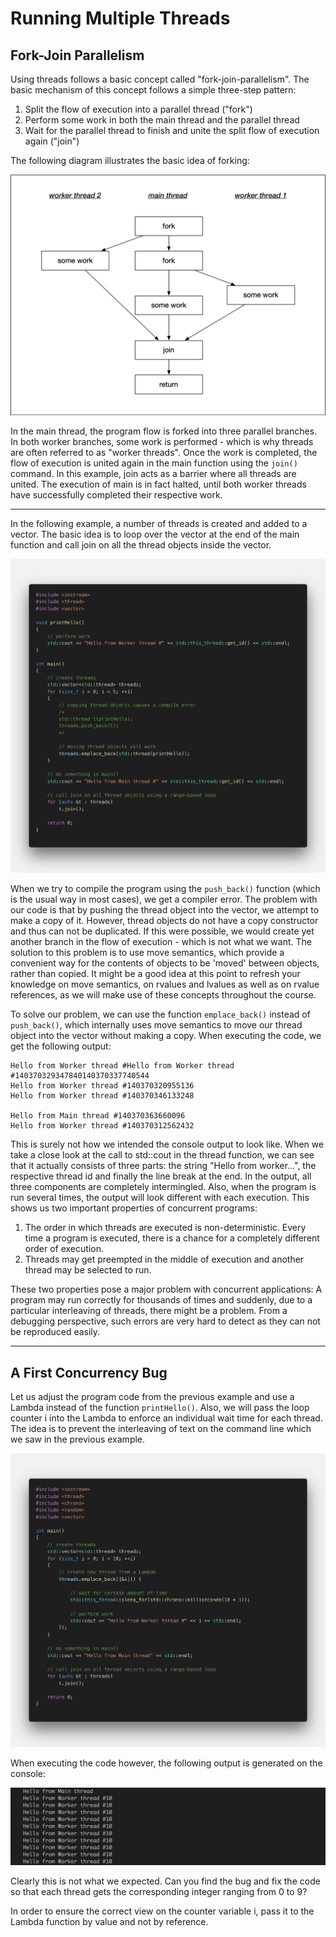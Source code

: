 # Running Multiple Threads

## Fork-Join Parallelism

Using threads follows a basic concept called "fork-join-parallelism". The basic mechanism of this concept follows a simple three-step pattern:

1.  Split the flow of execution into a parallel thread ("fork")
2.  Perform some work in both the main thread and the parallel thread
3.  Wait for the parallel thread to finish and unite the split flow of execution again ("join")

The following diagram illustrates the basic idea of forking:

<img src="./C2-6-A2%20multithreading.jpg"></img>

In the main thread, the program flow is forked into three parallel branches. In both worker branches, some work is performed - which is why threads are often referred to as "worker threads". Once the work is completed, the flow of execution is united again in the main function using the `join()` command. In this example, join acts as a barrier where all threads are united. The execution of main is in fact halted, until both worker threads have successfully completed their respective work.

<!--
%%ulab_page_divider
--><hr/>

In the following example, a number of threads is created and added to a vector. The basic idea is to loop over the vector at the end of the main function and call join on all the thread objects inside the vector.

<img src="./C2-6-A2a.png"></img>

When we try to compile the program using the `push_back()` function (which is the usual way in most cases), we get a compiler error. The problem with our code is that by pushing the thread object into the vector, we attempt to make a copy of it. However, thread objects do not have a copy constructor and thus can not be duplicated. If this were possible, we would create yet another branch in the flow of execution - which is not what we want. The solution to this problem is to use move semantics, which provide a convenient way for the contents of objects to be 'moved' between objects, rather than copied. It might be a good idea at this point to refresh your knowledge on move semantics, on rvalues and lvalues as well as on rvalue references, as we will make use of these concepts throughout the course.

To solve our problem, we can use the function `emplace_back()` instead of `push_back()`, which internally uses move semantics to move our thread object into the vector without making a copy. When executing the code, we get the following output:

```
Hello from Worker thread #Hello from Worker thread #140370329347840140370337740544
Hello from Worker thread #140370320955136
Hello from Worker thread #140370346133248

Hello from Main thread #140370363660096
Hello from Worker thread #140370312562432
```

This is surely not how we intended the console output to look like. When we take a close look at the call to std::cout in the thread function, we can see that it actually consists of three parts: the string "Hello from worker…", the respective thread id and finally the line break at the end. In the output, all three components are completely intermingled. Also, when the program is run several times, the output will look different with each execution. This shows us two important properties of concurrent programs:

1.  The order in which threads are executed is non-deterministic. Every time a program is executed, there is a chance for a completely different order of execution.
2.  Threads may get preempted in the middle of execution and another thread may be selected to run.

These two properties pose a major problem with concurrent applications: A program may run correctly for thousands of times and suddenly, due to a particular interleaving of threads, there might be a problem. From a debugging perspective, such errors are very hard to detect as they can not be reproduced easily.

<!--
%%ulab_page_divider
--><hr/>

## A First Concurrency Bug

Let us adjust the program code from the previous example and use a Lambda instead of the function `printHello()`. Also, we will pass the loop counter i into the Lambda to enforce an individual wait time for each thread. The idea is to prevent the interleaving of text on the command line which we saw in the previous example.

<img src="./C2-6-A2b.png"></img>

When executing the code however, the following output is generated on the console:

<img src="./DraggedImage-1.png"></img>

Clearly this is not what we expected. Can you find the bug and fix the code so that each thread gets the corresponding integer ranging from 0 to 9?

In order to ensure the correct view on the counter variable i, pass it to the Lambda function by value and not by reference.
